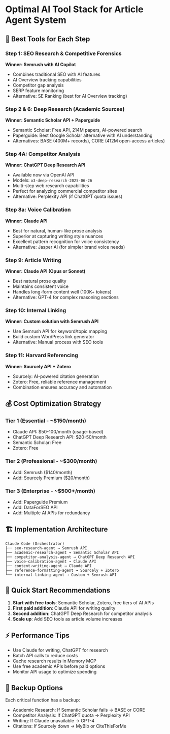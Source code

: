 # Optimal AI Tool Stack for Article Agent System

## 🎯 Best Tools for Each Step

### Step 1: SEO Research & Competitive Forensics
**Winner: Semrush with AI Copilot**
- Combines traditional SEO with AI features
- AI Overview tracking capabilities
- Competitor gap analysis
- SERP feature monitoring
- Alternative: SE Ranking (best for AI Overview tracking)

### Step 2 & 6: Deep Research (Academic Sources)
**Winner: Semantic Scholar API + Paperguide**
- Semantic Scholar: Free API, 214M papers, AI-powered search
- Paperguide: Best Google Scholar alternative with AI understanding
- Alternatives: BASE (400M+ records), CORE (412M open-access articles)

### Step 4A: Competitor Analysis
**Winner: ChatGPT Deep Research API**
- Available now via OpenAI API
- Models: `o3-deep-research-2025-06-26`
- Multi-step web research capabilities
- Perfect for analyzing commercial competitor sites
- Alternative: Perplexity API (if ChatGPT quota issues)

### Step 8a: Voice Calibration
**Winner: Claude API**
- Best for natural, human-like prose analysis
- Superior at capturing writing style nuances
- Excellent pattern recognition for voice consistency
- Alternative: Jasper AI (for simpler brand voice needs)

### Step 9: Article Writing
**Winner: Claude API (Opus or Sonnet)**
- Best natural prose quality
- Maintains consistent voice
- Handles long-form content well (100K+ tokens)
- Alternative: GPT-4 for complex reasoning sections

### Step 10: Internal Linking
**Winner: Custom solution with Semrush API**
- Use Semrush API for keyword/topic mapping
- Build custom WordPress link generator
- Alternative: Manual process with SEO tools

### Step 11: Harvard Referencing
**Winner: Sourcely API + Zotero**
- Sourcely: AI-powered citation generation
- Zotero: Free, reliable reference management
- Combination ensures accuracy and automation

## 💰 Cost Optimization Strategy

### Tier 1 (Essential - ~$150/month)
- Claude API: $50-100/month (usage-based)
- ChatGPT Deep Research API: $20-50/month
- Semantic Scholar: Free
- Zotero: Free

### Tier 2 (Professional - ~$300/month)
- Add: Semrush ($140/month)
- Add: Sourcely Premium ($20/month)

### Tier 3 (Enterprise - ~$500+/month)
- Add: Paperguide Premium
- Add: DataForSEO API
- Add: Multiple AI APIs for redundancy

## 🏗️ Implementation Architecture

```
Claude Code (Orchestrator)
├── seo-research-agent → Semrush API
├── academic-research-agent → Semantic Scholar API
├── competitor-analysis-agent → ChatGPT Deep Research API
├── voice-calibration-agent → Claude API
├── content-writing-agent → Claude API
├── reference-formatting-agent → Sourcely + Zotero
└── internal-linking-agent → Custom + Semrush API
```

## 🚀 Quick Start Recommendations

1. **Start with free tools**: Semantic Scholar, Zotero, free tiers of AI APIs
2. **First paid addition**: Claude API for writing quality
3. **Second addition**: ChatGPT Deep Research for competitor analysis
4. **Scale up**: Add SEO tools as article volume increases

## ⚡ Performance Tips

- Use Claude for writing, ChatGPT for research
- Batch API calls to reduce costs
- Cache research results in Memory MCP
- Use free academic APIs before paid options
- Monitor API usage to optimize spending

## 🔄 Backup Options

Each critical function has a backup:
- Academic Research: If Semantic Scholar fails → BASE or CORE
- Competitor Analysis: If ChatGPT quota → Perplexity API
- Writing: If Claude unavailable → GPT-4
- Citations: If Sourcely down → MyBib or CiteThisForMe